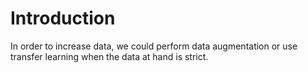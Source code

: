 # Introduction
In order to increase data, we could perform data augmentation or use transfer learning when the data at hand is strict.  